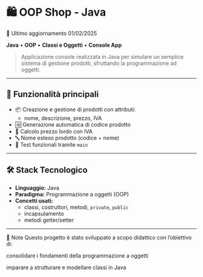 # 🛍️ OOP Shop - Java

📅 Ultimo aggiornamento 01/02/2025

**Java** • **OOP** • **Classi e Oggetti** • **Console App**

> Applicazione console realizzata in Java per simulare un semplice sistema di gestione prodotti, sfruttando la programmazione ad oggetti.

---

## 🚀 Funzionalità principali

- 📦 Creazione e gestione di prodotti con attributi:
  - nome, descrizione, prezzo, IVA
- 🆔 Generazione automatica di codice prodotto
- 🔢 Calcolo prezzo lordo con IVA
- 🔤 Nome esteso prodotto (codice + nome)
- 🧪 Test funzionali tramite `main`

---

## 🛠️ Stack Tecnologico

- **Linguaggio:** Java
- **Paradigma:** Programmazione a oggetti (OOP)
- **Concetti usati:**
  - classi, costruttori, metodi, `private`, `public`
  - incapsulamento
  - metodi getter/setter

---

📌 Note
Questo progetto è stato sviluppato a scopo didattico con l’obiettivo di:

consolidare i fondamenti della programmazione a oggetti

imparare a strutturare e modellare classi in Java
